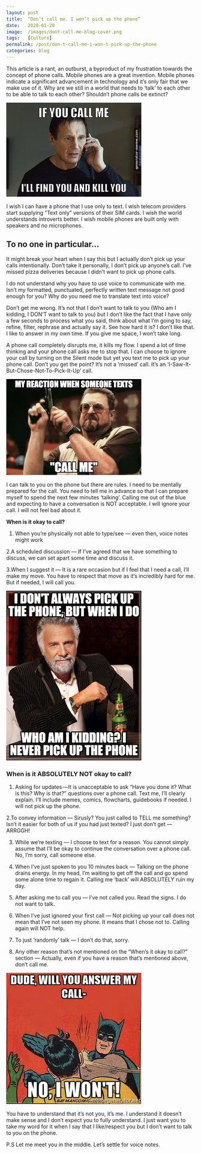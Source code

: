 ```yaml
---
layout: post
title:  “Don’t call me. I won’t pick up the phone”
date:   2020-01-28
image:  /images/dont-call-me-blog-cover.png
tags:   [Culture]
permalink: /post/don-t-call-me-i-won-t-pick-up-the-phone
categories: blog
---
```


This article is a rant, an outburst, a byproduct of my frustration towards the concept of phone calls. Mobile phones are a great invention. Mobile phones indicate a significant advancement in technology and it’s only fair that we make use of it. Why are we still in a world that needs to ‘talk’ to each other to be able to talk to each other? Shouldn’t phone calls be extinct?

![](/images/callem/1.webp)

I wish I can have a phone that I use only to text. I wish telecom providers start supplying “Text only” versions of their SIM cards. I wish the world understands introverts better. I wish mobile phones are built only with speakers and no microphones.


## To no one in particular…

It might break your heart when I say this but I actually don’t pick up your calls intentionally. Don’t take it personally, I don’t pick up anyone’s call. I’ve missed pizza deliveries because I didn’t want to pick up phone calls.

I do not understand why you have to use voice to communicate with me. Isn’t my formatted, punctuated, perfectly written text message not good enough for you? Why do you need me to translate text into voice?

Don’t get me wrong. It’s not that I don’t want to talk to you (Who am I kidding, I DON’T want to talk to you) but I don’t like the fact that I have only a few seconds to process what you said, think about what I’m going to say, refine, filter, rephrase and actually say it. See how hard it is? I don’t like that. I like to answer in my own time. If you give me space, I won’t take long.

A phone call completely disrupts me, it kills my flow. I spend a lot of time thinking and your phone call asks me to stop that. I can choose to ignore your call by turning on the Silent mode but yet you text me to pick up your phone call. Don’t you get the point? It’s not a ‘missed’ call. It’s an ‘I-Saw-It-But-Chose-Not-To-Pick-It-Up’ call.


![](/images/callem/2.webp)


I can talk to you on the phone but there are rules. I need to be mentally prepared for the call. You need to tell me in advance so that I can prepare myself to spend the next few minutes ‘talking’. Calling me out of the blue and expecting to have a conversation is NOT acceptable. I will ignore your call. I will not feel bad about it.

**When is it okay to call?**

1. When you’re physically not able to type/see — even then, voice notes might work

2.A scheduled discussion — If I’ve agreed that we have something to discuss, we can set apart some time and discuss it.


3.When I suggest it — It is a rare occasion but if I feel that I need a call, I’ll make my move. You have to respect that move as it’s incredibly hard for me. But if needed, I will call you.

![](/images/callem/3.webp)

### When is it ABSOLUTELY NOT okay to call?

1. Asking for updates — It is unacceptable to ask “Have you done it? What is this? Why is that?” questions over a phone call. Text me, I’ll clearly explain. I’ll include memes, comics, flowcharts, guidebooks if needed. I will not pick up the phone.

2.To convey information — Sirusly? You just called to TELL me something? Isn’t it easier for both of us if you had just texted? I just don’t get — ARRGGH!

3. While we’re texting — I choose to text for a reason. You cannot simply assume that I’ll be okay to continue the conversation over a phone call. No, I’m sorry, call someone else.

4. When I’ve just spoken to you 10 minutes back — Talking on the phone drains energy. In my head, I’m waiting to get off the call and go spend some alone time to regain it. Calling me ‘back’ will ABSOLUTELY ruin my day.

5. After asking me to call you — I’ve not called you. Read the signs. I do not want to talk.

6. When I’ve just ignored your first call — Not picking up your call does not mean that I’ve not seen my phone. It means that I chose not to. Calling again will NOT help.

7. To just ‘randomly’ talk — I don’t do that, sorry.

8. Any other reason that’s not mentioned on the “When’s it okay to call?” section — Actually, even if you have a reason that’s mentioned above, don’t call me.

![](/images/callem/4.webp)

You have to understand that it’s not you, it’s me. I understand it doesn’t make sense and I don’t expect you to fully understand. I just want you to take my word for it when I say that I like/respect you but I don’t want to talk to you on the phone.

P.S Let me meet you in the middle. Let’s settle for voice notes.
